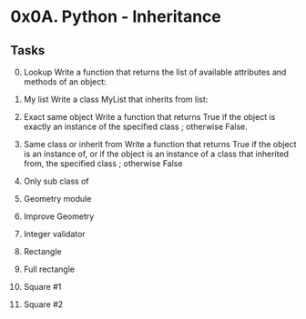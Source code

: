 # 0x0A. Python - Inheritance

## Tasks
0. Lookup
Write a function that returns the list of available attributes and methods of an object:

1. My list
Write a class MyList that inherits from list:

2. Exact same object
Write a function that returns True if the object is exactly an instance of the specified class ; otherwise False.

3. Same class or inherit from
Write a function that returns True if the object is an instance of, or if the object is an instance of a class that inherited from, the specified class ; otherwise False

4. Only sub class of

5. Geometry module

6. Improve Geometry

7. Integer validator

8. Rectangle

9. Full rectangle

10. Square #1

11. Square #2

